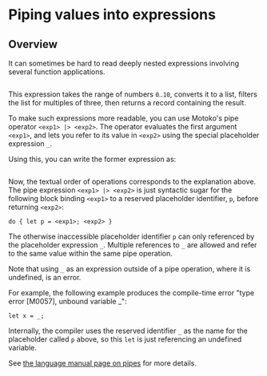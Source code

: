# Piping values into expressions

## Overview

It can sometimes be hard to read deeply nested expressions involving several function applications.

``` motoko file=../examples/Unpiped.mo#L1-L8
```

This expression takes the range of numbers `0`..`10`, converts it to a list, filters the list for multiples of three, then returns a record containing the result.

To make such expressions more readable, you can use Motoko's pipe operator `<exp1> |> <exp2>`.
The operator evaluates the first argument `<exp1>`, and lets you refer to its value in `<exp2>` using the special placeholder expression `_`.

Using this, you can write the former expression as:

``` motoko file=../examples/Piped.mo#L1-L8
```

Now, the textual order of operations corresponds to the explanation above. The pipe expression `<exp1> |> <exp2>` is just syntactic sugar for the following block binding `<exp1>` to a reserved placeholder identifier, `p`, before returning `<exp2>`:

``` bnf
do { let p = <exp1>; <exp2> }
```

The otherwise inaccessible placeholder identifier `p` can only referenced by the placeholder expression `_`. Multiple references to `_` are allowed and refer to the same value within the same pipe operation.

Note that using `_` as an expression outside of a pipe operation, where it is undefined, is an error.

For example, the following example produces the compile-time error "type error [M0057], unbound variable _":

``` motoko
let x = _;
```

Internally, the compiler uses the reserved identifier `_` as the name for the placeholder called `p` above, so this `let` is just referencing an undefined variable.


See [the language manual page on pipes](language-manual.md#pipe-operators-and-placeholder-expressions) for more details.

